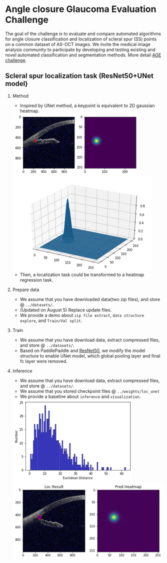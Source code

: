 # Angle closure Glaucoma Evaluation Challenge
The goal of the challenge is to evaluate and compare automated algorithms for angle closure classification and localization of scleral spur (SS) points on a common dataset of AS-OCT images. We invite the medical image analysis community to participate by developing and testing existing and novel automated classification and segmentation methods.
More detail [AGE challenge](https://age.grand-challenge.org/Details/).

## Scleral spur localization task (ResNet50+UNet model)

1. Method

    * Inspired by UNet method, a keypoint is equivalent to 2D gaussian heatmap.

    <img src="assets/1.png">
    <img src="assets/2.png">

    * Then, a localization task could be transformed to a heatmap regression task.

2. Prepare data

    * We assume that you have downloaded data(two zip files), and store @ `../datasets/`.
    * (Updated on August 5) Replace update files.
    * We provide a demo about `zip file extract`, `data structure explore`, and `Train/Val split`.

3. Train
    
    * We assume that you have download data, extract compressed files, and store @ `../datasets/`.
    * Based on PaddlePaddle and [ResNet50](https://github.com/PaddlePaddle/models/blob/develop/PaddleCV/image_classification/models/resnet.py), we modify the model structure to enable UNet model, which global pooling layer and final fc layer were removed.

4. Inference

    * We assume that you have download data, extract compressed files, and store @ `../datasets/`.
    * We assume that you stored checkpoint files @ `../weights/loc_unet`
    * We provide a baseline about `inference` and `visualization`.

    <img src="assets/3.png">

    <img src="assets/4.png">
